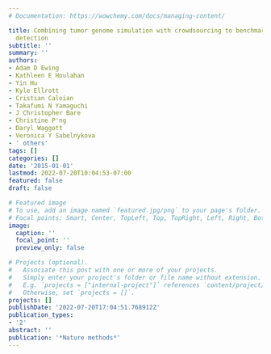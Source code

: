 ```yaml
---
# Documentation: https://wowchemy.com/docs/managing-content/

title: Combining tumor genome simulation with crowdsourcing to benchmark somatic single-nucleotide-variant
  detection
subtitle: ''
summary: ''
authors:
- Adam D Ewing
- Kathleen E Houlahan
- Yin Hu
- Kyle Ellrott
- Cristian Caloian
- Takafumi N Yamaguchi
- J Christopher Bare
- Christine P'ng
- Daryl Waggott
- Veronica Y Sabelnykova
- ' others'
tags: []
categories: []
date: '2015-01-01'
lastmod: 2022-07-20T10:04:53-07:00
featured: false
draft: false

# Featured image
# To use, add an image named `featured.jpg/png` to your page's folder.
# Focal points: Smart, Center, TopLeft, Top, TopRight, Left, Right, BottomLeft, Bottom, BottomRight.
image:
  caption: ''
  focal_point: ''
  preview_only: false

# Projects (optional).
#   Associate this post with one or more of your projects.
#   Simply enter your project's folder or file name without extension.
#   E.g. `projects = ["internal-project"]` references `content/project/deep-learning/index.md`.
#   Otherwise, set `projects = []`.
projects: []
publishDate: '2022-07-20T17:04:51.768912Z'
publication_types:
- '2'
abstract: ''
publication: '*Nature methods*'
---
```

